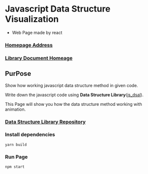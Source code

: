 # **Javascript Data Structure Visualization**
- Web Page made by react

### **[Homepage Address](https://hongjisung.github.io/JS_DataStructure_Visualization/)**

### **[Library Document Homeage](https://hongjisung.github.io/DataStructure/)**

## **PurPose**
Show how working javascript data structure method in given code.  

Write down the javascript code using **Data Structure Library**([js_dsal](https://github.com/hongjisung/DataStructure)).  

This Page will show you how the data structure method working with animation.

### **[Data Structure Library Repository](https://github.com/hongjisung/DataStructure)**

### **Install dependencies**
```
yarn build
```

### **Run Page**
```
npm start
```